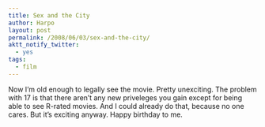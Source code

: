 ```yaml
---
title: Sex and the City
author: Harpo
layout: post
permalink: /2008/06/03/sex-and-the-city/
aktt_notify_twitter:
  - yes
tags:
  - film
---
```

Now I&#8217;m old enough to legally see the movie. Pretty unexciting. The problem with 17 is that there aren&#8217;t any new priveleges you gain except for being able to see R-rated movies. And I could already do that, because no one cares. But it&#8217;s exciting anyway. Happy birthday to me.
